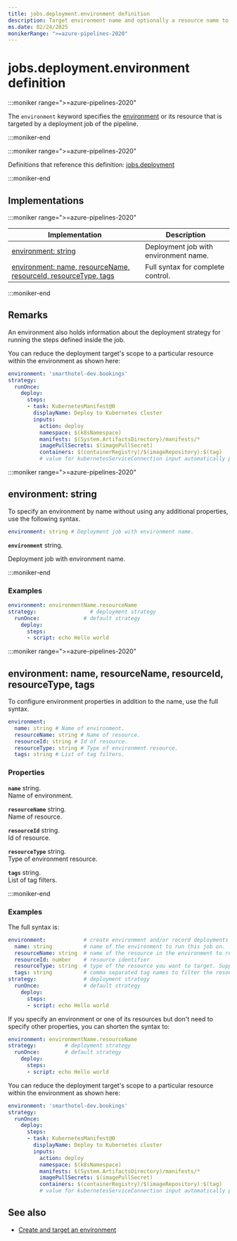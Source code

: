```yaml
---
title: jobs.deployment.environment definition
description: Target environment name and optionally a resource name to record the deployment history.
ms.date: 02/24/2025
monikerRange: ">=azure-pipelines-2020"
---
```


# jobs.deployment.environment definition

<!-- :::description::: -->
:::moniker range=">=azure-pipelines-2020"

<!-- :::editable-content name="description"::: -->
The `environment` keyword specifies the [environment](/azure/devops/pipelines/process/environments) or its resource that is targeted by a deployment job of the pipeline.
<!-- :::editable-content-end::: -->

:::moniker-end
<!-- :::description-end::: -->

<!-- :::parents::: -->
:::moniker range=">=azure-pipelines-2020"

Definitions that reference this definition: [jobs.deployment](jobs-deployment.md)

:::moniker-end
<!-- :::parents-end::: -->

## Implementations

<!-- :::implementations-list::: -->
:::moniker range=">=azure-pipelines-2020"

| Implementation | Description |
|---|---|
| [environment: string](#environmentstring) | Deployment job with environment name. |
| [environment: name, resourceName, resourceId, resourceType, tags](#environmentobjectproperties) | Full syntax for complete control. |

:::moniker-end
<!-- :::implementations-list-end::: -->

<!-- :::remarks::: -->
<!-- :::editable-content name="remarks"::: -->
## Remarks

An environment also holds information about the deployment strategy for running the steps defined inside the job.

You can reduce the deployment target's scope to a particular resource within the environment as shown here:

```yaml
environment: 'smarthotel-dev.bookings'
strategy:
  runOnce:
    deploy:
      steps:
      - task: KubernetesManifest@0
        displayName: Deploy to Kubernetes cluster
        inputs:
          action: deploy
          namespace: $(k8sNamespace)
          manifests: $(System.ArtifactsDirectory)/manifests/*
          imagePullSecrets: $(imagePullSecret)
          containers: $(containerRegistry)/$(imageRepository):$(tag)
          # value for kubernetesServiceConnection input automatically passed down to task by environment.resource input
```
<!-- :::editable-content-end::: -->
<!-- :::remarks-end::: -->

<!-- :::examples::: -->
<!-- :::editable-content name="examples"::: -->
<!-- :::editable-content-end::: -->
<!-- :::examples-end::: -->

<!-- :::implementations::: -->
<!-- :::implementation-item name="environment: string"::: -->
<a name="environmentstring"></a>
<!-- :::stringAnyOf::: -->
:::moniker range=">=azure-pipelines-2020"

<!-- :::implementation-signature::: -->
## environment: string
<!-- :::implementation-signature-end::: -->

<!-- :::implementation-description::: -->
<!-- :::editable-content name="description"::: -->
To specify an environment by name without using any additional properties, use the following syntax.
<!-- :::editable-content-end::: -->
<!-- :::implementation-description-end::: -->

<!-- :::implementation-syntax::: -->
```yaml
environment: string # Deployment job with environment name.
```
<!-- :::implementation-syntax-end::: -->

<!-- :::implementation-string-item::: -->
**`environment`** string.<br>
<!-- :::editable-content name="description"::: -->
Deployment job with environment name.
<!-- :::editable-content-end::: -->
<!-- :::implementation-string-item-end::: -->

:::moniker-end
<!-- :::stringAnyOf-end::: -->

<!-- :::remarks::: -->
<!-- :::editable-content name="remarks"::: -->
<!-- :::editable-content-end::: -->
<!-- :::remarks-end::: -->

<!-- :::examples::: -->
<!-- :::editable-content name="examples"::: -->
### Examples

```yaml
environment: environmentName.resourceName
strategy:                 # deployment strategy
  runOnce:              # default strategy
    deploy:
      steps:
      - script: echo Hello world
```
<!-- :::editable-content-end::: -->
<!-- :::examples-end::: -->
<!-- :::implementation-item-end::: -->
<!-- :::implementation-item name="environment: object properties"::: -->
<a name="environmentobjectproperties"></a>
<!-- :::objectAnyOf::: -->
:::moniker range=">=azure-pipelines-2020"

<!-- :::implementation-signature::: -->
## environment: name, resourceName, resourceId, resourceType, tags
<!-- :::implementation-signature-end::: -->

<!-- :::implementation-description::: -->
<!-- :::editable-content name="description"::: -->
To configure environment properties in addition to the name, use the full syntax.
<!-- :::editable-content-end::: -->
<!-- :::implementation-description-end::: -->

<!-- :::implementation-syntax::: -->
```yaml
environment:
  name: string # Name of environment.
  resourceName: string # Name of resource.
  resourceId: string # Id of resource.
  resourceType: string # Type of environment resource.
  tags: string # List of tag filters.
```
<!-- :::implementation-syntax-end::: -->

<!-- :::implementation-properties::: -->
### Properties

<!-- :::item name="name"::: -->
**`name`** string.<br><!-- :::editable-content name="propDescription"::: -->
Name of environment.
<!-- :::editable-content-end::: -->
<!-- :::item-end::: -->
<!-- :::item name="resourceName"::: -->
**`resourceName`** string.<br><!-- :::editable-content name="propDescription"::: -->
Name of resource.
<!-- :::editable-content-end::: -->
<!-- :::item-end::: -->
<!-- :::item name="resourceId"::: -->
**`resourceId`** string.<br><!-- :::editable-content name="propDescription"::: -->
Id of resource.
<!-- :::editable-content-end::: -->
<!-- :::item-end::: -->
<!-- :::item name="resourceType"::: -->
**`resourceType`** string.<br><!-- :::editable-content name="propDescription"::: -->
Type of environment resource.
<!-- :::editable-content-end::: -->
<!-- :::item-end::: -->
<!-- :::item name="tags"::: -->
**`tags`** string.<br><!-- :::editable-content name="propDescription"::: -->
List of tag filters.
<!-- :::editable-content-end::: -->
<!-- :::item-end::: -->
<!-- :::implementation-properties-end::: -->

:::moniker-end
<!-- :::objectAnyOf-end::: -->

<!-- :::remarks::: -->
<!-- :::editable-content name="remarks"::: -->
<!-- :::editable-content-end::: -->
<!-- :::remarks-end::: -->

<!-- :::examples::: -->
<!-- :::editable-content name="examples"::: -->
### Examples

The full syntax is:

```yaml
environment:            # create environment and/or record deployments
  name: string          # name of the environment to run this job on.
  resourceName: string  # name of the resource in the environment to record the deployments against
  resourceId: number    # resource identifier
  resourceType: string  # type of the resource you want to target. Supported types - virtualMachine, Kubernetes
  tags: string          # comma separated tag names to filter the resources in the environment
strategy:               # deployment strategy
  runOnce:              # default strategy
    deploy:
      steps:
      - script: echo Hello world
```

If you specify an environment or one of its resources but don't need to specify other properties, you can shorten the syntax to:

```yaml
environment: environmentName.resourceName
strategy:         # deployment strategy
  runOnce:        # default strategy
    deploy:
      steps:
      - script: echo Hello world
```

You can reduce the deployment target's scope to a particular resource within the environment as shown here:

```yaml
environment: 'smarthotel-dev.bookings'
strategy:
  runOnce:
    deploy:
      steps:
      - task: KubernetesManifest@0
        displayName: Deploy to Kubernetes cluster
        inputs:
          action: deploy
          namespace: $(k8sNamespace)
          manifests: $(System.ArtifactsDirectory)/manifests/*
          imagePullSecrets: $(imagePullSecret)
          containers: $(containerRegistry)/$(imageRepository):$(tag)
          # value for kubernetesServiceConnection input automatically passed down to task by environment.resource input
```
<!-- :::editable-content-end::: -->
<!-- :::examples-end::: -->
<!-- :::implementation-item-end::: -->
<!-- :::implementations-end::: -->

<!-- :::see-also::: -->
<!-- :::editable-content name="seeAlso"::: -->
## See also

* [Create and target an environment](/azure/devops/pipelines/process/environments)
<!-- :::editable-content-end::: -->
<!-- :::see-also-end::: -->

